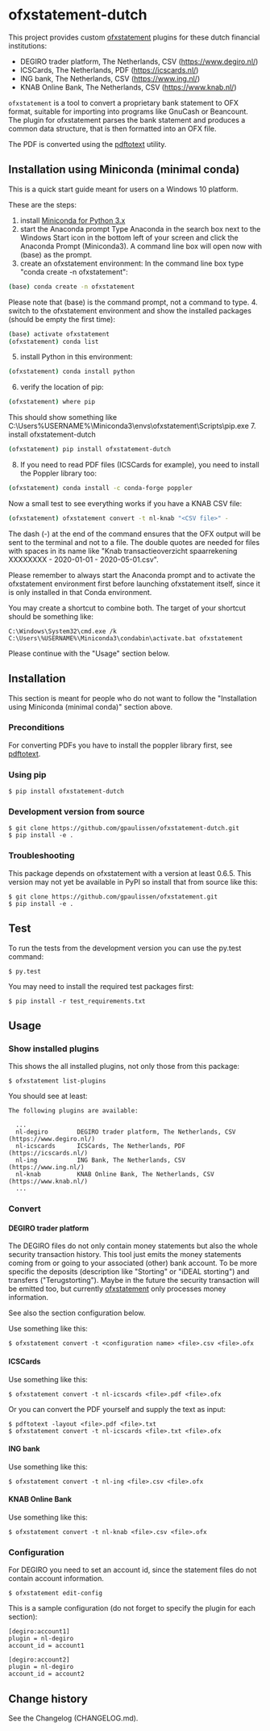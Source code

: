 # ofxstatement-dutch 

This project provides custom
[ofxstatement](https://github.com/kedder/ofxstatement) plugins for these dutch
financial institutions:
- DEGIRO trader platform, The Netherlands, CSV (https://www.degiro.nl/)
- ICSCards, The Netherlands, PDF (https://icscards.nl/)
- ING bank, The Netherlands, CSV (https://www.ing.nl/)
- KNAB Online Bank, The Netherlands, CSV (https://www.knab.nl/)

`ofxstatement` is a tool to convert a proprietary bank statement to OFX
format, suitable for importing into programs like GnuCash or Beancount. The
plugin for ofxstatement parses the bank statement and produces a common data
structure, that is then formatted into an OFX file.

The PDF is converted using the
[pdftotext](https://pypi.org/project/pdftotext/) utility.

## Installation using Miniconda (minimal conda)

This is a quick start guide meant for users on a Windows 10 platform.

These are the steps:
1. install [Miniconda for Python 3.x](https://docs.conda.io/en/latest/miniconda.html)
2. start the Anaconda prompt
Type Anaconda in the search box next to the Windows Start icon in the bottom left of your screen and click the Anaconda Prompt (Miniconda3).
A command line box will open now with (base) as the prompt.
3. create an ofxstatement environment:
In the command line box type "conda create -n ofxstatement":
```bash
(base) conda create -n ofxstatement
```
Please note that (base) is the command prompt, not a command to type.
4. switch to the ofxstatement environment and show the installed packages (should be empty the first time):
```bash
(base) activate ofxstatement
(ofxstatement) conda list
```
5. install Python in this environment:
```bash
(ofxstatement) conda install python
```
6. verify the location of pip:
```bash
(ofxstatement) where pip
```
This should show something like C:\Users\%USERNAME%\Miniconda3\envs\ofxstatement\Scripts\pip.exe
7. install ofxstatement-dutch
```bash
(ofxstatement) pip install ofxstatement-dutch
```
8. If you need to read PDF files (ICSCards for example), you need to install the Poppler library too:
```bash
(ofxstatement) conda install -c conda-forge poppler
```

Now a small test to see everything works if you have a KNAB CSV file:

```bash
(ofxstatement) ofxstatement convert -t nl-knab "<CSV file>" -
```

The dash (-) at the end of the command ensures that the OFX output will be
sent to the terminal and not to a file.  The double quotes are needed for
files with spaces in its name like
"Knab transactieoverzicht spaarrekening XXXXXXXX - 2020-01-01 - 2020-05-01.csv".

Please remember to always start the Anaconda prompt and to activate the
ofxstatement environment first before launching ofxstatement itself, since it
is only installed in that Conda environment.

You may create a shortcut to combine both. The target of your shortcut should be something like:
```
C:\Windows\System32\cmd.exe /k C:\Users\%USERNAME%\Miniconda3\condabin\activate.bat ofxstatement
```

Please continue with the "Usage" section below.

## Installation

This section is meant for people who do not want to follow the "Installation
using Miniconda (minimal conda)" section above.

### Preconditions

For converting PDFs you have to install the poppler library first, see
[pdftotext](https://pypi.org/project/pdftotext/).

### Using pip

```
$ pip install ofxstatement-dutch
```

### Development version from source

```
$ git clone https://github.com/gpaulissen/ofxstatement-dutch.git
$ pip install -e .
```

### Troubleshooting

This package depends on ofxstatement with a version at least 0.6.5. This
version may not yet be available in PyPI so install that from source like
this:
```
$ git clone https://github.com/gpaulissen/ofxstatement.git
$ pip install -e .
```

## Test

To run the tests from the development version you can use the py.test command:

```
$ py.test
```

You may need to install the required test packages first:

```
$ pip install -r test_requirements.txt
```

## Usage

### Show installed plugins

This shows the all installed plugins, not only those from this package:

```
$ ofxstatement list-plugins
```

You should see at least:

```
The following plugins are available:

  ...
  nl-degiro        DEGIRO trader platform, The Netherlands, CSV (https://www.degiro.nl/)
  nl-icscards      ICSCards, The Netherlands, PDF (https://icscards.nl/)
  nl-ing           ING Bank, The Netherlands, CSV (https://www.ing.nl/)
  nl-knab          KNAB Online Bank, The Netherlands, CSV (https://www.knab.nl/)
  ...

```

### Convert

#### DEGIRO trader platform

The DEGIRO files do not only contain money statements but also the whole
security transaction history. This tool just emits the money statements coming
from or going to your associated (other) bank account. To be more specific the
deposits (description like "Storting" or "iDEAL storting") and transfers
("Terugstorting"). Maybe in the future the security transaction will be
emitted too, but currently
[ofxstatement](https://github.com/kedder/ofxstatement) only processes money
information.

See also the section configuration below.

Use something like this:

```
$ ofxstatement convert -t <configuration name> <file>.csv <file>.ofx
```

#### ICSCards

Use something like this:
```
$ ofxstatement convert -t nl-icscards <file>.pdf <file>.ofx
```

Or you can convert the PDF yourself and supply the text as input:

```
$ pdftotext -layout <file>.pdf <file>.txt
$ ofxstatement convert -t nl-icscards <file>.txt <file>.ofx
```

#### ING bank

Use something like this:

```
$ ofxstatement convert -t nl-ing <file>.csv <file>.ofx
```

#### KNAB Online Bank

Use something like this:

```
$ ofxstatement convert -t nl-knab <file>.csv <file>.ofx
```

### Configuration

For DEGIRO you need to set an account id, since the statement files do not
contain account information.

```
$ ofxstatement edit-config
```

This is a sample configuration (do not forget to specify the plugin for each section):

```
[degiro:account1]
plugin = nl-degiro
account_id = account1

[degiro:account2]
plugin = nl-degiro
account_id = account2

```

## Change history

See the Changelog (CHANGELOG.md).
